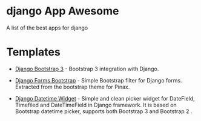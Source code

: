 # django App Awesome
A list of the best apps for django

# Templates

- [Django Bootstrap 3](https://github.com/dyve/django-bootstrap3) - Bootstrap 3 integration with Django.

- [Django Forms Bootstrap](https://github.com/pinax/django-forms-bootstrap) - Simple Bootstrap filter for Django forms. Extracted from the bootstrap theme for Pinax.

- [Django Datetime Widget](https://github.com/asaglimbeni/django-datetime-widget) - Simple and clean picker widget for DateField, Timefiled and DateTimeField in Django framework. It is based on Bootstrap datetime picker, supports both Bootstrap 3 and Bootstrap 2 .

